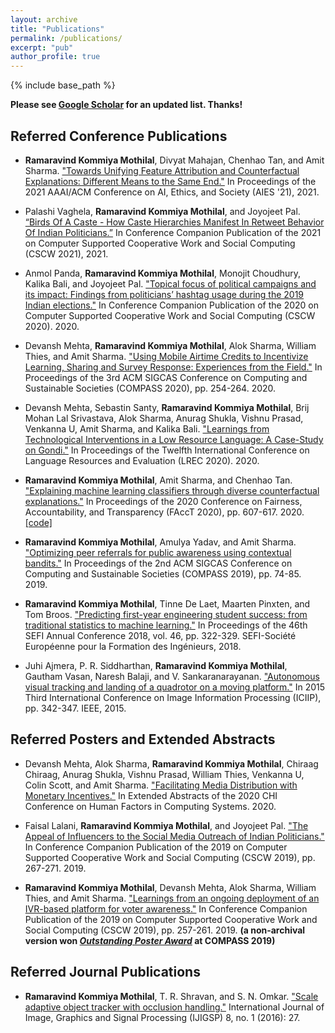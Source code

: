 ```yaml
---
layout: archive
title: "Publications"
permalink: /publications/
excerpt: "pub"
author_profile: true
---
```


{% include base_path %}

**Please see [Google Scholar](https://scholar.google.com/citations?user=j1NUcnMAAAAJ&hl=en) for an updated list. Thanks!**

## Referred Conference Publications

* __Ramaravind Kommiya Mothilal__, Divyat Mahajan, Chenhao Tan, and Amit Sharma. ["Towards Unifying Feature Attribution and Counterfactual Explanations: Different Means to the Same End."](https://arxiv.org/abs/2011.04917) In Proceedings of the 2021 AAAI/ACM Conference on AI, Ethics, and Society (AIES '21), 2021.

* Palashi Vaghela, __Ramaravind Kommiya Mothilal__, and Joyojeet Pal. [“Birds Of A Caste - How Caste Hierarchies Manifest In Retweet Behavior Of Indian Politicians.”](https://dl.acm.org/doi/abs/10.1145/3432911) In Conference Companion Publication of the 2021 on Computer Supported Cooperative Work and Social Computing (CSCW 2021), 2021.

* Anmol Panda, __Ramaravind Kommiya Mothilal__, Monojit Choudhury, Kalika Bali, and Joyojeet Pal. ["Topical focus of political campaigns and its impact: Findings from politicians’ hashtag usage during the 2019 Indian elections."](https://dl.acm.org/doi/abs/10.1145/3392860) In Conference Companion Publication of the 2020 on Computer Supported Cooperative Work and Social Computing (CSCW 2020). 2020.

* Devansh Mehta, __Ramaravind Kommiya Mothilal__, Alok Sharma, William Thies, and Amit Sharma. ["Using Mobile Airtime Credits to Incentivize Learning, Sharing and Survey Response: Experiences from the Field."](https://dl.acm.org/doi/abs/10.1145/3378393.3402287) In Proceedings of the 3rd ACM SIGCAS Conference on Computing and Sustainable Societies (COMPASS 2020), pp. 254-264. 2020.

* Devansh Mehta, Sebastin Santy, __Ramaravind Kommiya Mothilal__, Brij Mohan Lal Srivastava, Alok Sharma, Anurag Shukla, Vishnu Prasad, Venkanna U, Amit Sharma, and Kalika Bali. ["Learnings from Technological Interventions in a Low Resource Language: A Case-Study on Gondi."](https://arxiv.org/pdf/2004.10270) In Proceedings of the Twelfth International Conference on Language Resources and Evaluation (LREC 2020). 2020.

* __Ramaravind Kommiya Mothilal__, Amit Sharma, and Chenhao Tan. ["Explaining machine learning classifiers through diverse counterfactual explanations."](https://arxiv.org/pdf/1905.07697.pdf) In Proceedings of the 2020 Conference on Fairness, Accountability, and Transparency (FAccT 2020), pp. 607-617. 2020. [[code]](https://github.com/microsoft/DiCE)

* __Ramaravind Kommiya Mothilal__, Amulya Yadav, and Amit Sharma. ["Optimizing peer referrals for public awareness using contextual bandits."](https://raam93.github.io/files/optimize-peer-referrals-compass.pdf) In Proceedings of the 2nd ACM SIGCAS Conference on Computing and Sustainable Societies (COMPASS 2019), pp. 74-85. 2019.

* __Ramaravind Kommiya Mothilal__, Tinne De Laet, Maarten Pinxten, and Tom Broos. ["Predicting first-year engineering student success: from traditional statistics to machine learning."](https://lirias.kuleuven.be/retrieve/528324) In Proceedings of the 46th SEFI Annual Conference 2018, vol. 46, pp. 322-329. SEFI-Société Européenne pour la Formation des Ingénieurs, 2018.

* Juhi Ajmera, P. R. Siddharthan, __Ramaravind Kommiya Mothilal__, Gautham Vasan, Naresh Balaji, and V. Sankaranarayanan. ["Autonomous visual tracking and landing of a quadrotor on a moving platform."](https://ieeexplore.ieee.org/abstract/document/7414792/) In 2015 Third International Conference on Image Information Processing (ICIIP), pp. 342-347. IEEE, 2015.

## Referred Posters and Extended Abstracts

* Devansh Mehta, Alok Sharma, __Ramaravind Kommiya Mothilal__, Chiraag Chiraag, Anurag Shukla, Vishnu Prasad, William Thies, Venkanna U, 	Colin Scott, and Amit Sharma. ["Facilitating Media Distribution with Monetary Incentives."](https://dl.acm.org/doi/abs/10.1145/3334480.3383032) In Extended Abstracts of the 2020 CHI Conference on Human Factors in Computing Systems. 2020.

* Faisal Lalani, __Ramaravind Kommiya Mothilal__, and Joyojeet Pal. ["The Appeal of Influencers to the Social Media Outreach of Indian Politicians."](http://joyojeet.people.si.umich.edu/wp-content/uploads/2020/02/Appeal-of-Influencers.pdf) In Conference Companion Publication of the 2019 on Computer Supported Cooperative Work and Social Computing (CSCW 2019), pp. 267-271. 2019.

* __Ramaravind Kommiya Mothilal__, Devansh Mehta, Alok Sharma, William Thies, and Amit Sharma. ["Learnings from an ongoing deployment of an IVR-based platform for voter awareness."](https://raam93.github.io/files/learn2earn-deployement.pdf) In Conference Companion Publication of the 2019 on Computer Supported Cooperative Work and Social Computing (CSCW 2019), pp. 257-261. 2019. **(a non-archival version won [*Outstanding Poster Award*](https://raam93.github.io/images/best-poster.jpeg) at COMPASS 2019)**

## Referred Journal Publications

* __Ramaravind Kommiya Mothilal__, T. R. Shravan, and S. N. Omkar. ["Scale adaptive object tracker with occlusion handling."](http://www.mecs-press.net/ijigsp/ijigsp-v8-n1/IJIGSP-V8-N1-3.pdf) International Journal of Image, Graphics and Signal Processing (IJIGSP) 8, no. 1 (2016): 27.

